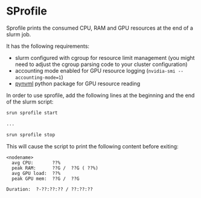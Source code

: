# SProfile

Sprofile prints the consumed CPU, RAM and GPU resources at the end of a slurm job.

It has the following requirements:

- slurm configured with cgroup for resource limit management (you might need to adjust the cgroup parsing code to your cluster configuration)
- accounting mode enabled for GPU resource logging (`nvidia-smi --accounting-mode=1`)
- [pynvml](https://pypi.org/project/pynvml/) python package for GPU resource reading

In order to use sprofile, add the following lines at the beginning and the end of the slurm script:

```sh
srun sprofile start

...

srun sprofile stop
```

This will cause the script to print the following content before exiting:

```
<nodename>
  avg CPU:       ??%
  peak RAM:      ??G /  ??G ( ??%)
  avg GPU load:  ??%
  peak GPU mem:  ??G /  ??G

Duration:  ?-??:??:?? / ??:??:??
```
